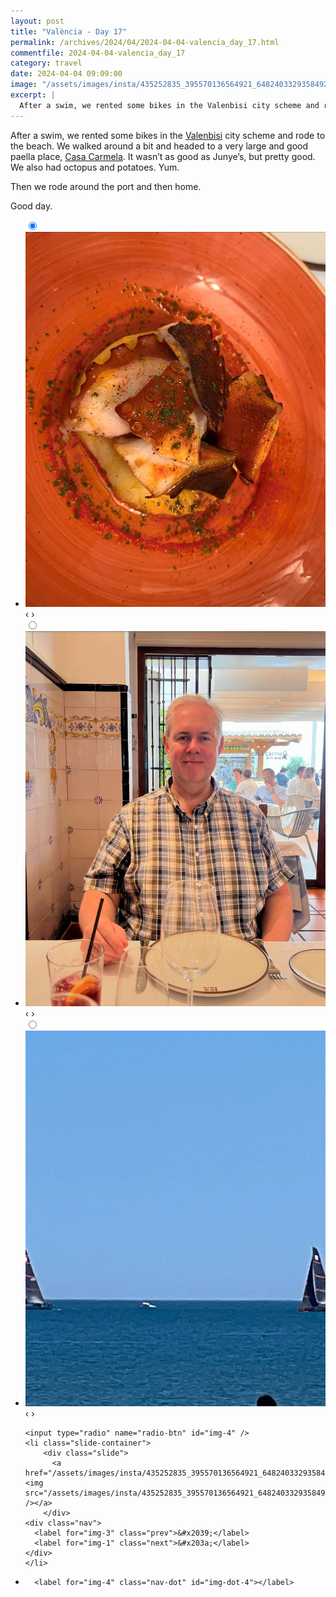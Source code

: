 ```yaml
---
layout: post
title: "València - Day 17"
permalink: /archives/2024/04/2024-04-04-valencia_day_17.html
commentfile: 2024-04-04-valencia_day_17
category: travel
date: 2024-04-04 09:09:00
image: "/assets/images/insta/435252835_395570136564921_6482403329358492156_n_17936674793724157.jpg"
excerpt: |
  After a swim, we rented some bikes in the Valenbisi city scheme and rode to the beach.
---
```


After a swim, we rented some bikes in the [Valenbisi](https://www.valenbisi.es/en/home) city scheme and rode to the beach. We walked around a bit and headed to a very large and good paella place, [Casa Carmela](https://maps.app.goo.gl/5V8tax8iSJx86E3L8). It wasn’t as good as Junye’s, but pretty good. We also had octopus and potatoes. Yum.

Then we rode around the port and then home.

Good day.

<ul class="slides">
    <input type="radio" name="radio-btn" id="img-1" checked="checked" />
    <li class="slide-container">
        <div class="slide">
          <a href="/assets/images/insta/435260581_911878164041590_7541733814206756401_n_17978951333661622.jpg"><img src="/assets/images/insta/435260581_911878164041590_7541733814206756401_n_17978951333661622.jpg" /></a>
        </div>
    <div class="nav">
      <label for="img-4" class="prev">&#x2039;</label>
      <label for="img-2" class="next">&#x203a;</label>
    </div>
    </li>
        <input type="radio" name="radio-btn" id="img-2"  />
    <li class="slide-container">
        <div class="slide">
          <a href="/assets/images/insta/435316989_3785218518376705_8871867691781734571_n_18028634524946257.jpg"><img src="/assets/images/insta/435316989_3785218518376705_8871867691781734571_n_18028634524946257.jpg" /></a>
        </div>
    <div class="nav">
      <label for="img-1" class="prev">&#x2039;</label>
      <label for="img-3" class="next">&#x203a;</label>
    </div>
    </li>
        <input type="radio" name="radio-btn" id="img-3"  />
    <li class="slide-container">
        <div class="slide">
          <a href="/assets/images/insta/435816079_1129195734857302_8847033907693520619_n_18019781291320051.jpg"><img src="/assets/images/insta/435816079_1129195734857302_8847033907693520619_n_18019781291320051.jpg" /></a>
        </div>
    <div class="nav">
      <label for="img-2" class="prev">&#x2039;</label>
      <label for="img-4" class="next">&#x203a;</label>
    </div>
    </li>
    
    <input type="radio" name="radio-btn" id="img-4" />
    <li class="slide-container">
        <div class="slide">
          <a href="/assets/images/insta/435252835_395570136564921_6482403329358492156_n_17936674793724157.jpg"><img src="/assets/images/insta/435252835_395570136564921_6482403329358492156_n_17936674793724157.jpg" /></a>
        </div>
    <div class="nav">
      <label for="img-3" class="prev">&#x2039;</label>
      <label for="img-1" class="next">&#x203a;</label>
    </div>
    </li>
			
<li class="nav-dots">
      <label for="img-1" class="nav-dot" id="img-dot-1"></label>
      <label for="img-2" class="nav-dot" id="img-dot-2"></label>
      <label for="img-3" class="nav-dot" id="img-dot-3"></label>

      <label for="img-4" class="nav-dot" id="img-dot-4"></label>

</li>
</ul>
